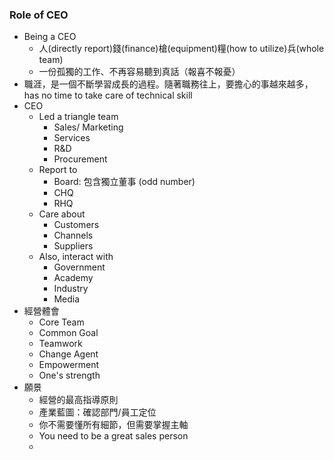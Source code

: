 
### Role of CEO

* Being a CEO
	* 人(directly report)錢(finance)槍(equipment)糧(how to utilize)兵(whole team)
	* 一份孤獨的工作、不再容易聽到真話（報喜不報憂）
* 職涯，是一個不斷學習成長的過程。隨著職務往上，要擔心的事越來越多， has no time to take care of technical skill
* CEO 
	* Led a triangle team
		* Sales/ Marketing
		* Services
		* R&D
		* Procurement
	* Report to 
		* Board: 包含獨立董事 (odd number)
		* CHQ
		* RHQ
	* Care about
		* Customers
		* Channels
		* Suppliers
	* Also, interact with
		* Government
		* Academy
		* Industry
		* Media
* 經營體會
	* Core Team
	* Common Goal
	* Teamwork
	* Change Agent
	* Empowerment
	* One's strength
* 願景
	* 經營的最高指導原則
	* 產業藍圖：確認部門/員工定位
	* 你不需要懂所有細節，但需要掌握主軸
	* You need to be a great sales person
	* 
	  